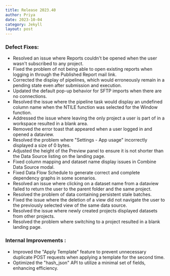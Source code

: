 ```yaml
---
title: Release 2023.40
author: Priya
date: 2023-10-04
category: Jekyll
layout: post
---
```


### Defect Fixes:
* Resolved an issue where Reports couldn't be opened when the user wasn't subscribed to any project.
* Fixed the problem of not being able to open existing reports when logging in through the Published Report mail link.
* Corrected the display of pipelines, which would erroneously remain in a pending state even after submission and execution.
* Updated the default pop-up behavior for SFTP imports when there are no connections.
* Resolved the issue where the pipeline task would display an undefined column name when the NTILE function was selected for the Window function.
* Addressed the issue where leaving the only project a user is part of in a workspace resulted in a blank area.
* Removed the error toast that appeared when a user logged in and opened a dataview.
* Resolved the problem where "Settings - App usage" incorrectly displayed a size of 0 bytes.
* Adjusted the height of the Preview panel to ensure it is not shorter than the Data Source listing on the landing page.
* Fixed column mapping and dataset name display issues in Combine Data Source modal.
* Fixed Data Flow Schedule to generate correct and complete dependency graphs in some scenarios.
* Resolved an issue where clicking on a dataset name from a dataview failed to return the user to the parent folder and the same project.
* Resolved the problem of data containing persistent stale batches.
* Fixed the issue where the deletion of a view did not navigate the user to the previously selected view of the same data source.
* Resolved the issue where newly created projects displayed datasets from other projects.
* Resolved the problem where switching to a project resulted in a blank landing page.

### Internal Improvements :

* Improved the "Apply Template" feature to prevent unnecessary duplicate POST requests when applying a template for the second time.
* Optimized the "hash_json" API to utilize a minimal set of fields, enhancing efficiency.
